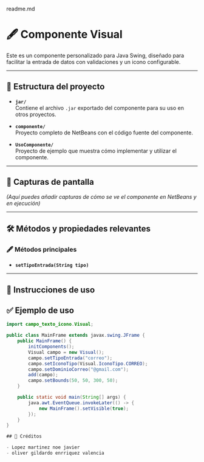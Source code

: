 readme.md
# 🖋️ Componente Visual

Este es un componente personalizado para Java Swing, diseñado para facilitar la entrada de datos con validaciones y un icono configurable.

---

## 📂 Estructura del proyecto

- **`jar/`**  
  Contiene el archivo `.jar` exportado del componente para su uso en otros proyectos.

- **`componente/`**  
  Proyecto completo de NetBeans con el código fuente del componente.

- **`UsoComponente/`**  
  Proyecto de ejemplo que muestra cómo implementar y utilizar el componente.

---

## 📸 Capturas de pantalla
*(Aquí puedes añadir capturas de cómo se ve el componente en NetBeans y en ejecución)*

---

## 🛠️ Métodos y propiedades relevantes

### 🖋️ Métodos principales
- **`setTipoEntrada(String tipo)`**  


---

## 📖 Instrucciones de uso


## ✅ Ejemplo de uso

```java
import campo_texto_icono.Visual;

public class MainFrame extends javax.swing.JFrame {
    public MainFrame() {
        initComponents();
        Visual campo = new Visual();
        campo.setTipoEntrada("correo");
        campo.setIconoTipo(Visual.IconoTipo.CORREO);
        campo.setDominioCorreo("@gmail.com");
        add(campo);
        campo.setBounds(50, 50, 300, 50);
    }

    public static void main(String[] args) {
        java.awt.EventQueue.invokeLater(() -> {
            new MainFrame().setVisible(true);
        });
    }
}

## 👥 Créditos

- Lopez martinez noe javier  
- oliver gildardo enrriquez valencia
